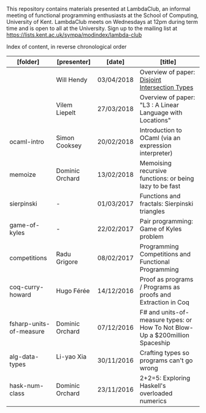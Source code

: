 This repository contains materials presented at LambdaClub, an informal
meeting of functional programming enthusiasts at the School of Computing,
University of Kent. LambdaClub meets on Wednesdays at 12pm during term time
and is open to all at the University. Sign up to the mailing list at 
https://lists.kent.ac.uk/sympa/modindex/lambda-club

Index of content, in reverse chronological order

| [folder]       | [presenter]     | [date]     | [title]                                         |
| -------------  | --------------- | ---------- | ----------------------------------------------- |
|                | Will Hendy      | 03/04/2018 | Overview of paper: [Disjoint Intersection Types](http://i.cs.hku.hk/~bruno/papers/icfp2016.pdf) |
|                | Vilem Liepelt   | 27/03/2018 | Overview of paper: "L3 : A Linear Language with Locations" |
| ocaml-intro    | Simon Cooksey   | 20/02/2018 | Introduction to OCaml (via an expression interpreter) |
| memoize        | Dominic Orchard | 13/02/2018 | Memoising recursive functions: or being lazy to be fast |
| sierpinski     | -               | 01/03/2017 | Functions and fractals: Sierpinski triangles    |
| game-of-kyles  | -               | 22/02/2017 | Pair programming: Game of Kyles problem         |
| competitions       | Radu Grigore     | 08/02/2017 | Programming Competitions and Functional Programming |
| coq-curry-howard         | Hugo Férée     | 14/12/2016 | Proof as programs / Programs as proofs and Extraction in Coq |
| fsharp-units-of-measure | Dominic Orchard | 07/12/2016 | F# and units-of-measure types: or How To Not Blow-Up a $200million Spaceship |  
| alg-data-types | Li-yao Xia      | 30/11/2016 | Crafting types so programs can't go wrong       |
| hask-num-class | Dominic Orchard | 23/11/2016 | 2+2=5: Exploring Haskell's overloaded numerics  |

